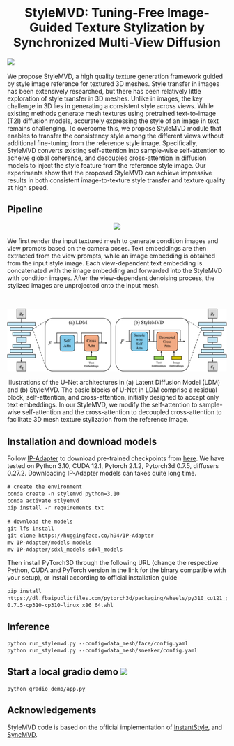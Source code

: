 <div align="center">
<h1>StyleMVD: Tuning-Free Image-Guided Texture Stylization by Synchronized Multi-View Diffusion</h1>
</div>

<img src='assets/teaser.png'>

We propose StyleMVD, a high quality texture generation framework guided by style image reference for textured 3D meshes. Style transfer in images has been extensively researched, but there has been relatively little exploration of style transfer in 3D meshes. Unlike in images, the key challenge in 3D lies in generating a consistent style across views. While existing methods generate mesh textures using pretrained text-to-image (T2I) diffusion models, accurately expressing the style of an image in text remains challenging. To overcome this, we propose StyleMVD module that enables to transfer the consistency style among the different views without additional fine-tuning from the reference style image. Specifically, StyleMVD converts existing self-attention into sample-wise self-attention to acheive global coherence, and decouples cross-attention in diffusion models to inject the style feature from the reference style image. Our experiments show that the proposed StyleMVD can achieve impressive results in both consistent image-to-texture style transfer and texture quality at high speed.


## Pipeline

<p align="center">
  <img src="assets/pipeline.png">
</p>
We first render the input textured mesh to generate condition images and view prompts based on the camera poses. Text embeddings are then extracted from the view prompts, while an image embedding is obtained from the input style image. Each view-dependent text embedding is concatenated with the image embedding and forwarded into the StyleMVD with condition images. After the view-dependent denoising process, the stylized images are unprojected onto the input mesh.

&nbsp; 

<p align="center">
  <img src="assets/unet.png">
</p>
Illustrations of the U-Net architectures in (a) Latent Diffusion Model (LDM) and (b) StyleMVD. The basic blocks of U-Net in LDM comprise a residual block, self-attention, and cross-attention, initially designed to accept only text embeddings. In our StyleMVD, we modify the self-attention to sample-wise self-attention and the cross-attention to decoupled cross-attention to facilitate 3D mesh texture stylization from the reference image. 


## Installation and download models
Follow [IP-Adapter](https://github.com/tencent-ailab/IP-Adapter?tab=readme-ov-file#download-models) to download pre-trained checkpoints from [here](https://huggingface.co/h94/IP-Adapter). We have tested on Python 3.10, CUDA 12.1, Pytorch 2.1.2, Pytorch3d 0.7.5, diffusers 0.27.2. Downloading IP-Adapter models can takes quite long time.

```
# create the environment
conda create -n stylemvd python=3.10
conda activate stlyemvd
pip install -r requirements.txt

# download the models
git lfs install
git clone https://huggingface.co/h94/IP-Adapter
mv IP-Adapter/models models
mv IP-Adapter/sdxl_models sdxl_models
```

Then install PyTorch3D through the following URL (change the respective Python, CUDA and PyTorch version in the link for the binary compatible with your setup), or install according to official installation guide
```
pip install https://dl.fbaipublicfiles.com/pytorch3d/packaging/wheels/py310_cu121_pyt212/pytorch3d-0.7.5-cp310-cp310-linux_x86_64.whl
```

## Inference
```
python run_stylemvd.py --config=data_mesh/face/config.yaml
python run_stylemvd.py --config=data_mesh/sneaker/config.yaml
```


## Start a local gradio demo <a href='https://github.com/gradio-app/gradio'><img src='https://img.shields.io/github/stars/gradio-app/gradio'></a>
```
python gradio_demo/app.py
```


## Acknowledgements
StyleMVD code is based on the official implementation of [InstantStyle](https://github.com/InstantStyle/InstantStyle), and [SyncMVD](https://github.com/LIU-Yuxin/SyncMVD/tree/main).

